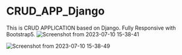 # CRUD_APP_Django
This is CRUD APPLICATION based on Django.
Fully Responsive with Bootstrap5.
![Screenshot from 2023-07-10 15-38-41](https://github.com/psychovaibh/CRUD_APP_Django/assets/72730301/b1dc896f-837d-4cad-ab5b-42513ecbec1a)





![Screenshot from 2023-07-10 15-38-49](https://github.com/psychovaibh/CRUD_APP_Django/assets/72730301/50ec68be-cf45-49cb-a6b5-a274431f6b69)
